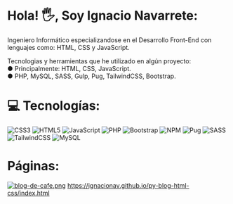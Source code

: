 # Hola! 🖐, Soy Ignacio Navarrete:
Ingeniero Informático especializandose en el Desarrollo Front-End con lenguajes como: HTML, CSS y JavaScript.<br>

Tecnologias y herramientas que he utilizado en algún proyecto: <br>
● Principalmente: HTML, CSS, JavaScript. <br>
● PHP, MySQL, SASS, Gulp, Pug, TailwindCSS, Bootstrap. <br>



# 💻 Tecnologías:
![CSS3](https://img.shields.io/badge/css3-%231572B6.svg?style=for-the-badge&logo=css3&logoColor=white) ![HTML5](https://img.shields.io/badge/html5-%23E34F26.svg?style=for-the-badge&logo=html5&logoColor=white) ![JavaScript](https://img.shields.io/badge/javascript-%23323330.svg?style=for-the-badge&logo=javascript&logoColor=%23F7DF1E) ![PHP](https://img.shields.io/badge/php-%23777BB4.svg?style=for-the-badge&logo=php&logoColor=white) ![Bootstrap](https://img.shields.io/badge/bootstrap-%23563D7C.svg?style=for-the-badge&logo=bootstrap&logoColor=white) ![NPM](https://img.shields.io/badge/NPM-%23000000.svg?style=for-the-badge&logo=npm&logoColor=white) ![Pug](https://img.shields.io/badge/Pug-FFF?style=for-the-badge&logo=pug&logoColor=A86454) ![SASS](https://img.shields.io/badge/SASS-hotpink.svg?style=for-the-badge&logo=SASS&logoColor=white) ![TailwindCSS](https://img.shields.io/badge/tailwindcss-%2338B2AC.svg?style=for-the-badge&logo=tailwind-css&logoColor=white) ![MySQL](https://img.shields.io/badge/mysql-%2300f.svg?style=for-the-badge&logo=mysql&logoColor=white)


# Páginas:

[![blog-de-cafe.png](https://i.postimg.cc/tCWJrhDf/blog-de-cafe.png)](https://postimg.cc/vc8GTxJL)
https://ignacionav.github.io/py-blog-html-css/index.html
